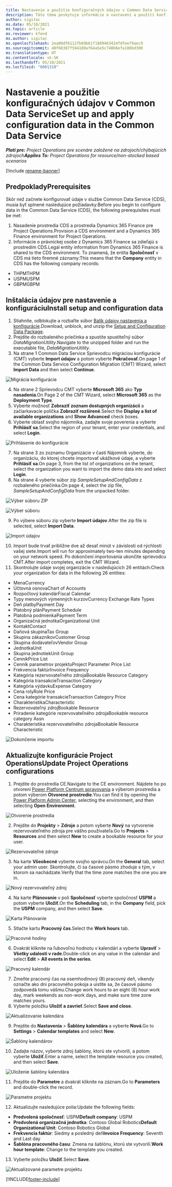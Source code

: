 ```yaml
---
title: Nastavenie a použitie konfiguračných údajov v Common Data Service
description: Táto téma poskytuje informácie o nastavení a použití konfiguračných údajov v Project Operations.
author: sigitac
ms.date: 05/10/2021
ms.topic: article
ms.reviewer: kfend
ms.author: sigitac
ms.openlocfilehash: 2ea00df6112fb69b61f1889463424fdfee79aec9
ms.sourcegitcommit: 40f68387f594180af64a5e5c748b6efa188bd300
ms.translationtype: HT
ms.contentlocale: sk-SK
ms.lasthandoff: 05/10/2021
ms.locfileid: "6001310"
---
```

# <a name="set-up-and-apply-configuration-data-in-the-common-data-service"></a><span data-ttu-id="29e62-103">Nastavenie a použitie konfiguračných údajov v Common Data Service</span><span class="sxs-lookup"><span data-stu-id="29e62-103">Set up and apply configuration data in the Common Data Service</span></span> 

<span data-ttu-id="29e62-104">_**Platí pre:** Project Operations pre scenáre založené na zdrojoch/chýbajúcich zdrojoch_</span><span class="sxs-lookup"><span data-stu-id="29e62-104">_**Applies To:** Project Operations for resource/non-stocked based scenarios_</span></span>

[!include [rename-banner](~/includes/cc-data-platform-banner.md)]

## <a name="prerequisites"></a><span data-ttu-id="29e62-105">Predpoklady</span><span class="sxs-lookup"><span data-stu-id="29e62-105">Prerequisites</span></span>

<span data-ttu-id="29e62-106">Skôr než začnete konfigurovať údaje v službe Common Data Service (CDS), musia byť splnené nasledujúce požiadavky:</span><span class="sxs-lookup"><span data-stu-id="29e62-106">Before you begin to configure data in the Common Data Service (CDS), the following prerequisites must be met:</span></span>

1.  <span data-ttu-id="29e62-107">Nasadenie prostredia CDS a prostredia Dynamics 365 Finance pre Project Operations.</span><span class="sxs-lookup"><span data-stu-id="29e62-107">Provision a CDS environment and a Dynamics 365 Finance environment for Project Operations.</span></span>
2.  <span data-ttu-id="29e62-108">Informácie o právnickej osobe z Dynamics 365 Finance sa zdieľajú s prostredím CDS.</span><span class="sxs-lookup"><span data-stu-id="29e62-108">Legal entity information from Dynamics 365 Finance is shared to the CDS environment.</span></span> <span data-ttu-id="29e62-109">To znamená, že entita **Spoločnosť** v CDS má tieto firemné záznamy:</span><span class="sxs-lookup"><span data-stu-id="29e62-109">This means that the **Company** entity in CDS has the following company records:</span></span>
  - <span data-ttu-id="29e62-110">THPM</span><span class="sxs-lookup"><span data-stu-id="29e62-110">THPM</span></span>
  - <span data-ttu-id="29e62-111">USPM</span><span class="sxs-lookup"><span data-stu-id="29e62-111">USPM</span></span>
  - <span data-ttu-id="29e62-112">GBPM</span><span class="sxs-lookup"><span data-stu-id="29e62-112">GBPM</span></span>

## <a name="install-setup-and-configuration-data"></a><span data-ttu-id="29e62-113">Inštalácia údajov pre nastavenie a konfiguráciu</span><span class="sxs-lookup"><span data-stu-id="29e62-113">Install setup and configuration data</span></span>

1. <span data-ttu-id="29e62-114">Stiahnite, odblokujte a rozbaľte súbor [Balík údajov nastavenia a konfigurácie](https://download.microsoft.com/download/e/2/d/e2da6c98-d5dd-450c-aabe-fd6bf2ba374b/ProjOpsSampleSetupData-%20Integrated%20Latest.zip).</span><span class="sxs-lookup"><span data-stu-id="29e62-114">Download, unblock, and unzip the [Setup and Configuration Data Package](https://download.microsoft.com/download/e/2/d/e2da6c98-d5dd-450c-aabe-fd6bf2ba374b/ProjOpsSampleSetupData-%20Integrated%20Latest.zip).</span></span>
2. <span data-ttu-id="29e62-115">Prejdite do rozbaleného priečinka a spustite spustiteľný súbor *DataMigrationUtility*.</span><span class="sxs-lookup"><span data-stu-id="29e62-115">Navigate to the unzipped folder and run the executable file, *DataMigrationUtility*.</span></span>
3. <span data-ttu-id="29e62-116">Na strane 1 Common Data Service Sprievodcu migráciou konfigurácie (CMT) vyberte **Import údajov** a potom vyberte **Pokračovať**.</span><span class="sxs-lookup"><span data-stu-id="29e62-116">On page 1 of the Common Data Service Configuration Migration (CMT) Wizard, select **Import Data** and then select **Continue**.</span></span>

![Migrácia konfigurácie](./media/1ConfigurationMigration.png)

4. <span data-ttu-id="29e62-118">Na strane 2 Sprievodcu CMT vyberte **Microsoft 365** ako **Typ nasadenia**.</span><span class="sxs-lookup"><span data-stu-id="29e62-118">On Page 2 of the CMT Wizard, select **Microsoft 365** as the **Deployment Type**.</span></span>
5. <span data-ttu-id="29e62-119">Vyberte možnosť **Zobraziť zoznam dostupných organizácií** a začiarkavacie políčka **Zobraziť rozšírené**.</span><span class="sxs-lookup"><span data-stu-id="29e62-119">Select the **Display a list of available organizations** and **Show Advanced** check boxes.</span></span>
6. <span data-ttu-id="29e62-120">Vyberte oblasť svojho nájomníka, zadajte svoje poverenia a vyberte **Prihlásiť sa**.</span><span class="sxs-lookup"><span data-stu-id="29e62-120">Select the region of your tenant, enter your credentials, and select **Login**.</span></span>

![Prihlásenie do konfigurácie](./media/2ConfigurationSignin.png)

7. <span data-ttu-id="29e62-122">Na strane 3 zo zoznamu Organizácie v časti Nájomník vyberte, do organizáciu, do ktorej chcete importovať ukážkové údaje, a vyberte **Prihlásiť sa**.</span><span class="sxs-lookup"><span data-stu-id="29e62-122">On page 3, from the list of organizations on the tenant, select the organization you want to import the demo data into and select **Login**.</span></span>
8. <span data-ttu-id="29e62-123">Na strane 4 vyberte súbor zip *SampleSetupAndConfigData* z rozbaleného priečinka.</span><span class="sxs-lookup"><span data-stu-id="29e62-123">On page 4, select the zip file, *SampleSetupAndConfigData* from the unpacked folder.</span></span>

![Výber súboru ZIP](./media/3ZipFile.png)

![Výber súboru](./media/4SelectAFile.png)

9. <span data-ttu-id="29e62-126">Po výbere súboru zip vyberte **Import údajov**.</span><span class="sxs-lookup"><span data-stu-id="29e62-126">After the zip file is selected, select **Import Data**.</span></span>

![Import údajov](./media/5ImportData.png)

10. <span data-ttu-id="29e62-128">Import bude trvať približne dve až desať minút v závislosti od rýchlosti vašej siete.</span><span class="sxs-lookup"><span data-stu-id="29e62-128">Import will run for approximately two-ten minutes depending on your network speed.</span></span> <span data-ttu-id="29e62-129">Po dokončení importovania ukončite sprievodcu CMT.</span><span class="sxs-lookup"><span data-stu-id="29e62-129">After import completes, exit the CMT Wizard.</span></span> 
11. <span data-ttu-id="29e62-130">Skontrolujte údaje svojej organizácie v nasledujúcich 26 entitách:</span><span class="sxs-lookup"><span data-stu-id="29e62-130">Check your organization for data in the following 26 entities:</span></span>

  - <span data-ttu-id="29e62-131">Mena</span><span class="sxs-lookup"><span data-stu-id="29e62-131">Currency</span></span>
  - <span data-ttu-id="29e62-132">Účtovná osnova</span><span class="sxs-lookup"><span data-stu-id="29e62-132">Chart of Accounts</span></span>
  - <span data-ttu-id="29e62-133">Rozpočtový kalendár</span><span class="sxs-lookup"><span data-stu-id="29e62-133">Fiscal Calendar</span></span>
  - <span data-ttu-id="29e62-134">Typy menových výmenných kurzov</span><span class="sxs-lookup"><span data-stu-id="29e62-134">Currency Exchange Rate Types</span></span>
  - <span data-ttu-id="29e62-135">Deň platby</span><span class="sxs-lookup"><span data-stu-id="29e62-135">Payment Day</span></span>
  - <span data-ttu-id="29e62-136">Platobný plán</span><span class="sxs-lookup"><span data-stu-id="29e62-136">Payment Schedule</span></span>
  - <span data-ttu-id="29e62-137">Platobná podmienka</span><span class="sxs-lookup"><span data-stu-id="29e62-137">Payment Term</span></span>
  - <span data-ttu-id="29e62-138">Organizačná jednotka</span><span class="sxs-lookup"><span data-stu-id="29e62-138">Organizational Unit</span></span>
  - <span data-ttu-id="29e62-139">Kontakt</span><span class="sxs-lookup"><span data-stu-id="29e62-139">Contact</span></span>
  - <span data-ttu-id="29e62-140">Daňová skupina</span><span class="sxs-lookup"><span data-stu-id="29e62-140">Tax Group</span></span>
  - <span data-ttu-id="29e62-141">Skupina zákazníkov</span><span class="sxs-lookup"><span data-stu-id="29e62-141">Customer Group</span></span>
  - <span data-ttu-id="29e62-142">Skupina dodávateľov</span><span class="sxs-lookup"><span data-stu-id="29e62-142">Vendor Group</span></span>
  - <span data-ttu-id="29e62-143">Jednotka</span><span class="sxs-lookup"><span data-stu-id="29e62-143">Unit</span></span>
  - <span data-ttu-id="29e62-144">Skupina jednotiek</span><span class="sxs-lookup"><span data-stu-id="29e62-144">Unit Group</span></span>
  - <span data-ttu-id="29e62-145">Cenník</span><span class="sxs-lookup"><span data-stu-id="29e62-145">Price List</span></span>
  - <span data-ttu-id="29e62-146">Cenník parametrov projektu</span><span class="sxs-lookup"><span data-stu-id="29e62-146">Project Parameter Price List</span></span>
  - <span data-ttu-id="29e62-147">Frekvencia faktúr</span><span class="sxs-lookup"><span data-stu-id="29e62-147">Invoice Frequency</span></span>
  - <span data-ttu-id="29e62-148">Kategória rezervovateľného zdroja</span><span class="sxs-lookup"><span data-stu-id="29e62-148">Bookable Resource Category</span></span>
  - <span data-ttu-id="29e62-149">Kategória transakcie</span><span class="sxs-lookup"><span data-stu-id="29e62-149">Transaction Category</span></span>
  - <span data-ttu-id="29e62-150">Kategória výdavku</span><span class="sxs-lookup"><span data-stu-id="29e62-150">Expense Category</span></span>
  - <span data-ttu-id="29e62-151">Cena roly</span><span class="sxs-lookup"><span data-stu-id="29e62-151">Role Price</span></span>
  - <span data-ttu-id="29e62-152">Cena kategórie transakcie</span><span class="sxs-lookup"><span data-stu-id="29e62-152">Transaction Category Price</span></span>
  - <span data-ttu-id="29e62-153">Charakteristika</span><span class="sxs-lookup"><span data-stu-id="29e62-153">Characteristic</span></span>
  - <span data-ttu-id="29e62-154">Rezervovateľný zdroj</span><span class="sxs-lookup"><span data-stu-id="29e62-154">Bookable Resource</span></span>
  - <span data-ttu-id="29e62-155">Priradenie kategórie rezervovateľného zdroja</span><span class="sxs-lookup"><span data-stu-id="29e62-155">Bookable resource category Assn</span></span>
  - <span data-ttu-id="29e62-156">Charakteristika rezervovateľného zdroja</span><span class="sxs-lookup"><span data-stu-id="29e62-156">Bookable Resource Characteristic</span></span>

![Dokončenie importu](./media/6CompleteImport.png)

## <a name="update-project-operations-configurations"></a><span data-ttu-id="29e62-158">Aktualizujte konfigurácie Project Operations</span><span class="sxs-lookup"><span data-stu-id="29e62-158">Update Project Operations configurations</span></span>

1. <span data-ttu-id="29e62-159">Prejdite do prostredia CE.</span><span class="sxs-lookup"><span data-stu-id="29e62-159">Navigate to the CE environment.</span></span> <span data-ttu-id="29e62-160">Nájdete ho po otvorení [Power Platform Centrum spravovania](https://admin.powerplatform.microsoft.com/environments) a výberom prostredia a potom výberom **Otvorené prostredie**.</span><span class="sxs-lookup"><span data-stu-id="29e62-160">You can find it by opening the [Power Platform Admin Center](https://admin.powerplatform.microsoft.com/environments), selecting the environment, and then selecting **Open Environment**.</span></span> 

![Otvorenie prostredia](./media/7OpenEnvironment.png)

2. <span data-ttu-id="29e62-162">Prejdite do **Projekty** > **Zdroje** a potom vyberte **Nový** na vytvorenie rezervovateľného zdroja pre vášho používateľa.</span><span class="sxs-lookup"><span data-stu-id="29e62-162">Go to **Projects** > **Resources** and then select **New** to create a bookable resource for your user.</span></span>

![Rezervovateľné zdroje](./media/8BookableResources.png)

3. <span data-ttu-id="29e62-164">Na karte **Všeobecné** vyberte svojho správcu.</span><span class="sxs-lookup"><span data-stu-id="29e62-164">On the **General** tab, select your admin user.</span></span> <span data-ttu-id="29e62-165">Skontrolujte, či sa časové pásmo zhoduje s tým, v ktorom sa nachádzate.</span><span class="sxs-lookup"><span data-stu-id="29e62-165">Verify that the time zone matches the one you are in.</span></span> 

![Nový rezervovateľný zdroj](./media/9NewBookableResource.png)

4. <span data-ttu-id="29e62-167">Na karte **Plánovanie** v poli **Spoločnosť** vyberte spoločnosť **USPM** a potom vyberte **Uložiť**.</span><span class="sxs-lookup"><span data-stu-id="29e62-167">On the **Scheduling** tab, in the **Company** field, pick the **USPM** company, and then select **Save**.</span></span> 

![Karta Plánovanie](./media/10SchedulingTab.png)

5. <span data-ttu-id="29e62-169">Stlačte kartu **Pracovný čas**.</span><span class="sxs-lookup"><span data-stu-id="29e62-169">Select the **Work hours** tab.</span></span>  

![Pracovné hodiny](./media/11WorkHours.png)

6. <span data-ttu-id="29e62-171">Dvakrát kliknite na ľubovoľnú hodnotu v kalendári a vyberte **Upraviť** > **Všetky udalosti v rade**.</span><span class="sxs-lookup"><span data-stu-id="29e62-171">Double-click on any value in the calendar and select **Edit** > **All events in the series**.</span></span> 

![Pracovný kalendár](./media/12WorkCalendar.png)

7. <span data-ttu-id="29e62-173">Zmeňte pracovný čas na osemhodinový (8) pracovný deň, víkendy označte ako dni pracovného pokoja a uistite sa, že časové pásmo zodpovedá tomu vášmu.</span><span class="sxs-lookup"><span data-stu-id="29e62-173">Change work hours to an eight (8) hour work day, mark weekends as non-work days, and make sure time zone matches yours.</span></span> 
8. <span data-ttu-id="29e62-174">Vyberte položku **Uložiť a zavrieť**.</span><span class="sxs-lookup"><span data-stu-id="29e62-174">Select **Save and close**.</span></span>

![Aktualizovanie kalendára](./media/13UpdateCalendar.png)

9. <span data-ttu-id="29e62-176">Prejdite do **Nastavenia** > **Šablóny kalendára** a vyberte **Nová**.</span><span class="sxs-lookup"><span data-stu-id="29e62-176">Go to **Settings** > **Calendar templates** and select **New**.</span></span>
 
 ![Šablóny kalendárov](./media/14CalendarTemplates.png)
 
 10. <span data-ttu-id="29e62-178">Zadajte názov, vyberte zdroj šablóny, ktorú ste vytvorili, a potom vyberte **Uložiť**.</span><span class="sxs-lookup"><span data-stu-id="29e62-178">Enter a name, select the template resource you created, and then select **Save**.</span></span> 
 
 ![Uloženie šablóny kalendára](./media/15SaveCalendarTemplate.png)
 
 11. <span data-ttu-id="29e62-180">Prejdite do **Parametre** a dvakrát kliknite na záznam.</span><span class="sxs-lookup"><span data-stu-id="29e62-180">Go to **Parameters** and double-click the record.</span></span> 
 
 ![Parametre projektu](./media/16ProjectParameters.png)
 
12. <span data-ttu-id="29e62-182">Aktualizujte nasledujúce polia:</span><span class="sxs-lookup"><span data-stu-id="29e62-182">Update the following fields:</span></span>

 - <span data-ttu-id="29e62-183">**Predvolená spoločnosť**: USPM</span><span class="sxs-lookup"><span data-stu-id="29e62-183">**Default company**: USPM</span></span>
 - <span data-ttu-id="29e62-184">**Predvolená organizačná jednotka**: Contoso Global Robotics</span><span class="sxs-lookup"><span data-stu-id="29e62-184">**Default Organizational Unit**: Contoso Robotics Global</span></span>
 - <span data-ttu-id="29e62-185">**Frekvencia faktúr**: Siedmy a posledný deň</span><span class="sxs-lookup"><span data-stu-id="29e62-185">**Invoice Frequency**: Seventh and Last day</span></span>
 - <span data-ttu-id="29e62-186">**Šablóna pracovného času**: Zmena na šablónu, ktorú ste vytvorili.</span><span class="sxs-lookup"><span data-stu-id="29e62-186">**Work hour template**: Change to the template you created.</span></span>

13. <span data-ttu-id="29e62-187">Vyberte položku **Uložiť**.</span><span class="sxs-lookup"><span data-stu-id="29e62-187">Select **Save**.</span></span> 

![Aktualizované parametre projektu](./media/17UpdatedProjectParameters.png)


[!INCLUDE[footer-include](../includes/footer-banner.md)]
